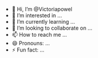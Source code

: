 - 👋 Hi, I’m @Victoriapowel
- 👀 I’m interested in ...
- 🌱 I’m currently learning ...
- 💞️ I’m looking to collaborate on ...
- 📫 How to reach me ...
- 😄 Pronouns: ...
- ⚡ Fun fact: ...

<!---
Victoriapowel/Victoriapowel is a ✨ special ✨ repository because its `README.md` (this file) appears on your GitHub profile.
You can click the Preview link to take a look at your changes.
--->
